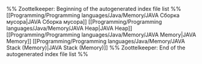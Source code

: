 %% Zoottelkeeper: Beginning of the autogenerated index file list  %%
 [[Programming/Programming languages/Java/Memory/JAVA Сборка мусора|JAVA Сборка мусора]]
 [[Programming/Programming languages/Java/Memory/JAVA Heap|JAVA Heap]]
 [[Programming/Programming languages/Java/Memory/JAVA Memory|JAVA Memory]]
 [[Programming/Programming languages/Java/Memory/JAVA Stack (Memory)|JAVA Stack (Memory)]]
%% Zoottelkeeper: End of the autogenerated index file list  %%
